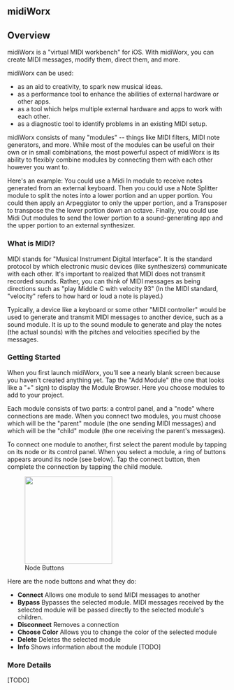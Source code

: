 ## midiWorx


## Overview

midiWorx is a "virtual MIDI workbench" for iOS. With midiWorx, you can create MIDI messages, modify them, direct them, and more.

midiWorx can be used:
  * as an aid to creativity, to spark new musical ideas.
  * as a performance tool to enhance the abilities of external hardware or other apps.
  * as a tool which helps multiple external hardware and apps to work with each other.
  * as a diagnostic tool to identify problems in an existing MIDI setup.

midiWorx consists of many "modules" -- things like MIDI filters, MIDI note generators, and more. While most of the modules can be useful on their own or in small combinations, the most powerful aspect of midiWorx is its ability to flexibly combine modules by connecting them with each other however you want to.

Here's an example: You could use a Midi In module to receive notes generated from an external keyboard. Then you could use a Note Splitter module to split the notes into a lower portion and an upper portion. You could then apply an Arpeggiator to only the upper portion, and a Transposer to transpose the the lower portion down an octave. Finally, you could use Midi Out modules to send the lower portion to a sound-generating app and the upper portion to an external synthesizer.

### What is MIDI?

MIDI stands for "Musical Instrument Digital Interface". It is the standard protocol by which electronic music devices (like synthesizers) communicate with each other. It's important to realized that MIDI does not transmit recorded sounds. Rather, you can think of MIDI messages as being directions such as "play Middle C with velocity 93" (In the MIDI standard, "velocity" refers to how hard or loud a note is played.)

Typically, a device like a keyboard or some other "MIDI controller" would be used to generate and transmit MIDI messages to another device, such as a sound module. It is up to the sound module to generate and play the notes (the actual sounds) with the pitches and velocities specified by the messages.

### Getting Started

When you first launch midiWorx, you'll see a nearly blank screen because you haven't created anything yet. Tap the "Add Module" (the one that looks like a "+" sign) to display the Module Browser. Here you choose modules to add to your project.

Each module consists of two parts: a control panel, and a "node" where connections are made. When you connect two modules, you must choose which will be the "parent" module (the one sending MIDI messages) and which will be the "child" module (the one receiving the parent's messages).

To connect one module to another, first select the parent module by tapping on its node or its control panel. When you select a module, a ring of buttons appears around its node (see below). Tap the connect button, then complete the connection by tapping the child module.

<figure>
  <img src="https://github.com/mikestuller/mikestuller.github.io/assets/97295847/0b6ebf5d-e169-457f-8a91-ab39f4836ee0" width = "200">
  <figcaption>Node Buttons</figcaption>
</figure>

Here are the node buttons and what they do:
* **Connect** Allows one module to send MIDI messages to another
* **Bypass** Bypasses the selected module. MIDI messages received by the selected module will be passed directly to the selected module's children.
* **Disconnect** Removes a connection
* **Choose Color** Allows you to change the color of the selected module
* **Delete** Deletes the selected module
* **Info** Shows information about the module
[TODO]

### More Details

[TODO]
